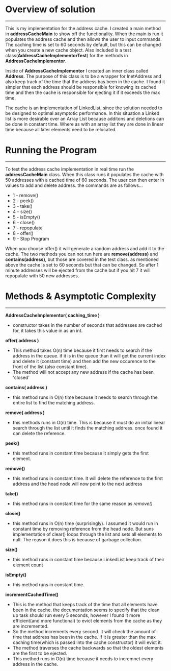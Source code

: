 # Overview of solution
****
This is my implementation for the address cache. I created a main method in **addressCacheMain** to show off the functionality. When the main is run it populates the address cache and then allows the user to input commands. The caching time is set to 60 seconds by default, but this can be changed when you create a new cache object.
Also included is a test class(**AddressCacheImplementorTest**) for the methods in **AddressCacheImplementor**.

Inside of **AddressCacheImplementor** I created an inner class called **Address**. The purpose of this class is to be a wrapper for InetAddress and also keep track of the time that the address has been in the cache. I found it simpler that each address should be responsible for knowing its cached time and then the cache is responsible for ejecting it if it exceeds the max time.

The cache is an implementation of LinkedList, since the solution needed to be designed to optimal asymptotic performance. In this situation a Linked list is more desirable over an Array List because additons and deletions can be done in constant time. Where as with an array list they are done in linear time because all later elements need to be relocated. 

# Running the Program
****
To test the address cache implementation in real time run the **addressCacheMain** class. When this class runs it populates the cache with 50 addresses with a cached time of 60 seconds. The user can then enter in values to add and delete address. the commands are as follows...
- 1 - remove()
- 2 - peek()
- 3 - take()
- 4 - size()
- 5 - isEmpty()
- 6 - close()
- 7 - repopulate
- 8 - offer()
- 9 - Stop Program

When you choose offer() it will generate a random address and add it to the cache. The two methods you can not run here are **remove(address)** and **contains(address)**, but those are covered in the test class. as mentioned above the cache is set to 60 seconds but that can be changed. So after 1 minute addresses will be ejected from the cache but if you hit 7 it will repopulate with 50 new addresses. 


# Methods & Asymptotic Complexity
****
**AddressCacheImplementor( caching_time )**
- constructor takes in the number of seconds that addresses are cached for, it takes this value in as an int.

**offer( address )**
 - This method takes O(n) time because it first needs to search if the address in the queue. if it is in the queue than it will get the current index and delete it (constant time) and then add the new occurence to the front of the list (also constant time).
 - The method will not accept any new address if the cache has been 'closed'

**contains( address )**
- this method runs in O(n) time because it needs to search through the entire list to find the matching address.

**remove( address )**
- this methods runs in O(n) time. This is because it must do an initial linear search through the list until it finds the matching address. once found it can delete the reference. 


**peek()**
- this method runs in constant time because it simply gets the first element.

**remove()**
- this method runs in constant time. It will delete the reference to the first address and the head node will now point to the next address

**take()**
 - this method runs in constant time for the same reason as *remove()*
 
**close()**
 - this method runs in O(n) time (surprisingly). I assumed it would run in constant time by removing reference from the head node. But suns implementation of clear() loops through the list and sets all elements to null. The reason it does this is because of garbage collection.
 
**size()**
- this method runs in constant time because LinkedList keep track of their element count

**isEmpty()**
- this method runs in constant time.

**incrementCachedTime()**
- This is the method that keeps track of the time that all elements have been in the cache. the documentation seems to specify that the clean up task should run every 5 seconds, however I found it more efficient(and more functional) to evict elements from the cache as they are incremented. 
- So the method increments every second. it will check the amount of time that address has been in the cache. If it is greater than the max caching time(which is passed into the cache constructor) it will evict it. 
- The method traverses the cache backwards so that the oldest elements are the first to be ejected.
- This method runs in O(n) time because it needs to incremnet every address in the cache. 
